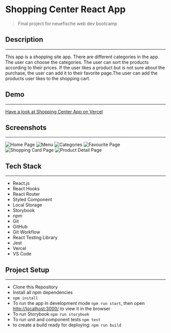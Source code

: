 # Shopping Center React App

> Final project for neuefische web dev bootcamp

## Description

<hr>
This app is a shopping site app. There are different categories in the app. The
user can choose the categories. The user can sort the products according to
their prices. If the user likes a product but is not sure about the purchase,
the user can add it to their favorite page.The user can add the products user
likes to the shopping cart.

## Demo

<hr>

[Have a look at Shopping Center App on Vercel](https://capstone-projekt.vercel.app/)

## Screenshots

<hr>

![Home Page](/public/images/homePage.png) ![Menu](/public/images/menu.png)
![Categories](/public/images/categorie.png)
![Favourite Page](/public/images/favourite.png)
![Shopping Card Page](/public/images/shoppingCard.png)
![Product Detail Page](/public/images/productDetail.png)

## Tech Stack

<hr>

-   React.js
-   React Hooks
-   React Router
-   Styled Component
-   Local Storage
-   Storybook
-   npm
-   Git
-   GitHub
-   Git Workflow
-   React Testing Library
-   Jest
-   Vercel
-   VS Code

## Project Setup

<hr>

-   Clone this Repository
-   Install all npm dependencies
-   `npm install`
-   To run the app in development mode `npm run start`, then open
    [http://localhost:3000/](http://localhost:3000/) to view it in the browser
-   To run Storybook `npm run storybook`
-   To run unit and component tests `npm test`
-   to create a build ready for deploying: `npm run build`
